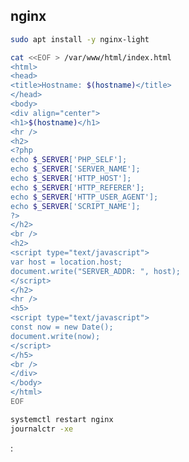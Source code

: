 ## nginx

```sh
sudo apt install -y nginx-light
```

```sh
cat <<EOF > /var/www/html/index.html
<html>
<head>
<title>Hostname: $(hostname)</title>
</head>
<body>
<div align="center">
<h1>$(hostname)</h1>
<hr />
<h2>
<?php
echo $_SERVER['PHP_SELF'];
echo $_SERVER['SERVER_NAME'];
echo $_SERVER['HTTP_HOST'];
echo $_SERVER['HTTP_REFERER'];
echo $_SERVER['HTTP_USER_AGENT'];
echo $_SERVER['SCRIPT_NAME'];
?>
</h2>
<br />
<h2>
<script type="text/javascript">
var host = location.host;
document.write("SERVER_ADDR: ", host);
</script>
</h2>
<hr />
<h5>
<script type="text/javascript">
const now = new Date();
document.write(now);
</script>
</h5>
<br />
</div>
</body>
</html>
EOF
```

```sh
systemctl restart nginx
journalctr -xe
```


<!--# echo var="host" default="unknown_host" -->:<!--# echo var="server_port" default="unknown_port" -->